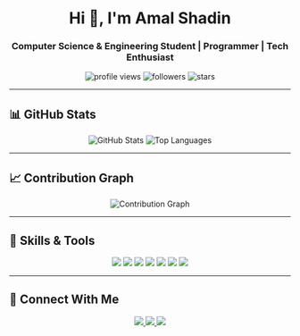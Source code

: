 <!-- Profile Header -->
<h1 align="center">Hi 👋, I'm Amal Shadin</h1>
<h3 align="center">Computer Science & Engineering Student | Programmer | Tech Enthusiast</h3>

<!-- Badges -->
<p align="center">
  <img src="https://komarev.com/ghpvc/?username=amalshadin&label=Profile%20views&color=0e75b6&style=flat" alt="profile views" />
  <img src="https://img.shields.io/github/followers/amalshadin?label=Followers" alt="followers" />
  <img src="https://img.shields.io/github/stars/amalshadin?label=Stars" alt="stars" />
</p>

---

## 📊 GitHub Stats

<p align="center">
  <img src="https://github-readme-stats.vercel.app/api?username=amalshadin&show_icons=true&theme=radical" alt="GitHub Stats" />
  <img src="https://github-readme-stats.vercel.app/api/top-langs/?username=amalshadin&layout=compact&theme=radical" alt="Top Languages" />
</p>

---

## 📈 Contribution Graph
<p align="center">
  <img src="https://github-readme-activity-graph.vercel.app/graph?username=amalshadin&theme=react-dark" alt="Contribution Graph" />
</p>

---

## 🚀 Skills & Tools
<p align="center">
  <img src="https://img.shields.io/badge/C%20Language-A8B9CC?style=for-the-badge&logo=c&logoColor=white"/>
  <img src="https://img.shields.io/badge/C++-00599C?style=for-the-badge&logo=c%2B%2B&logoColor=white"/>
  <img src="https://img.shields.io/badge/Java-007396?style=for-the-badge&logo=java&logoColor=white"/>
  <img src="https://img.shields.io/badge/Python-3776AB?style=for-the-badge&logo=python&logoColor=white"/>
  <img src="https://img.shields.io/badge/HTML5-E34F26?style=for-the-badge&logo=html5&logoColor=white"/>
  <img src="https://img.shields.io/badge/CSS3-1572B6?style=for-the-badge&logo=css3&logoColor=white"/>
  <img src="https://img.shields.io/badge/JavaScript-F7DF1E?style=for-the-badge&logo=javascript&logoColor=black"/>
</p>

---

## 🔗 Connect With Me
<p align="center">
  <a href="https://linkedin.com/in/amal-shadin" target="_blank">
    <img src="https://img.shields.io/badge/LinkedIn-0077b5?style=for-the-badge&logo=linkedin&logoColor=white" />
  </a>
  <a href="mailto:amalshadin10@gmail.com">
    <img src="https://img.shields.io/badge/Email-D14836?style=for-the-badge&logo=gmail&logoColor=white" />
  </a>
  <a href="https://www.instagram.com/___shadin__">
    <img src="https://drive.google.com/file/d/18VCbYM2RwKQK8FIKDK72tMs03gOa6vF9/view?usp=sharing">
</p>
